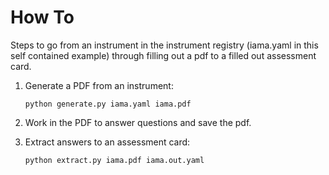 # How To

Steps to go from an instrument in the instrument registry (iama.yaml in this self contained example) through filling 
out a pdf to a filled out assessment card. 

1. Generate a PDF from an instrument:
    ```shell
    python generate.py iama.yaml iama.pdf 
    ```

2. Work in the PDF to answer questions and save the pdf.

3. Extract answers to an assessment card:
    ```shell
    python extract.py iama.pdf iama.out.yaml
    ```